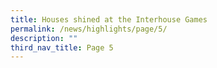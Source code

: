 ```yaml
---
title: Houses shined at the Interhouse Games
permalink: /news/highlights/page/5/
description: ""
third_nav_title: Page 5
---
```


